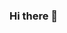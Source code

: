 ### Hi there 👋

<!--
**firstkiadityaf12/firstkiadityaf12** is a ✨ _special_ ✨ repository because its `README.md` (this file) appears on your GitHub profile.

Here are some ideas to get you started:

- 🔭 I’m currently Student
- 🌱 I’m currently learning Node, SQL, python, React

